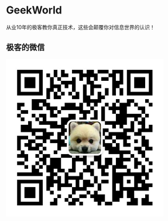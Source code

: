 # GeekWorld
从业10年的极客教你真正技术，这些会颠覆你对信息世界的认识！
## 极客的微信
![Image text](https://github.com/jokoperu/GeekWorld/blob/master/wx.jpg?raw=true "极客的世界")
